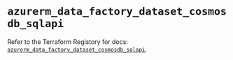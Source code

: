 # `azurerm_data_factory_dataset_cosmosdb_sqlapi`

Refer to the Terraform Registory for docs: [`azurerm_data_factory_dataset_cosmosdb_sqlapi`](https://registry.terraform.io/providers/hashicorp/azurerm/3.67.0/docs/resources/data_factory_dataset_cosmosdb_sqlapi).
